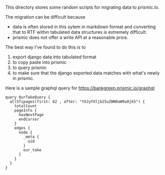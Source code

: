 This directory stores some random scripts for migrating data to prismic.io.

The migration can be difficult because 

- data is often stored in this sytem in markdown format and converting that to RTF within tabulated data structures is extremely difficult.
- prismic does not offer a write API at a reasonable price.

The best way I've found to do this is to 
1. export django data into tabulated format
2. to copy paste into prismic
3. to query prismic
4. to make sure that the django exported data matches with what's newly in prismic.

Here is a sample graphql query for https://bankgreen.prismic.io/graphql

```
query OurTakeQuery {
  allSfipages(first: 62 , after: "YXJyYXljb25uZWN0aW9uOjk5") {
    totalCount
    pageInfo {
      hasNextPage
      endCursor
    }
    edges {
      node {
        _meta {
          uid
        }
        our_take
      }
    }
  }
}
```